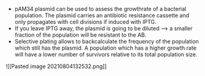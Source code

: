 - pAM34 plasmid can be used to assess the growthrate of a bacterial population. The plasmid carries an antibiotic resistance cassette and only propagates with cell divisions if induced with IPTG. 
- If you leave IPTG away, the plasmid is going to be diluted --> a smaller fraction of the population will be resistant to the AB. 
- Selective plating allows to backcalculate the frequency of the population which still has the plasmid. A population which has a higher growth rate will have a lower number of survivors relative to its total population size. 

![[Pasted image 20210804132532.png]]
